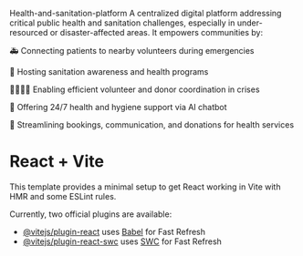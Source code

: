 Health-and-sanitation-platform
A centralized digital platform addressing critical public health and sanitation challenges, especially in under-resourced or disaster-affected areas. It empowers communities by:

🚑 Connecting patients to nearby volunteers during emergencies

📢 Hosting sanitation awareness and health programs

🫱🏽‍🫲🏿 Enabling efficient volunteer and donor coordination in crises

🤖 Offering 24/7 health and hygiene support via AI chatbot

📆 Streamlining bookings, communication, and donations for health services


# React + Vite

This template provides a minimal setup to get React working in Vite with HMR and some ESLint rules.

Currently, two official plugins are available:

- [@vitejs/plugin-react](https://github.com/vitejs/vite-plugin-react/blob/main/packages/plugin-react/README.md) uses [Babel](https://babeljs.io/) for Fast Refresh
- [@vitejs/plugin-react-swc](https://github.com/vitejs/vite-plugin-react-swc) uses [SWC](https://swc.rs/) for Fast Refresh
